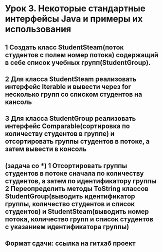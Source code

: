 # Урок 3. Некоторые стандартные интерфейсы Java и примеры их использования 
## 1 Создать класс StudentSteam(поток студентов с полем номер потока) содержащий в себе список учебных групп(StudentGroup). 
## 2 Для класса StudentSteam реализовать интерфейс Iterable и вывести через for несколько групп со списком студентов на кансоль 
## 3 Для класса StudentGroup реализовать интерфейс Comparable(сортировка по количеству студентов в группе) и отсортировать группы студентов в потоке, а затем вывести в консоль

## (задача со *) 1 Отсортировать группы студентов в потоке сначала по количеству студентов, а затем по идентификатору группы 2 Переопределить методы ToString классов StudentGroup(выводить идентификатор группы, количество студентов и список студентов) и StudentSteam(выводить номер потока, количество групп и список студентов с указанием идентификатора группы)

## Формат сдачи: ссылка на гитхаб проект
